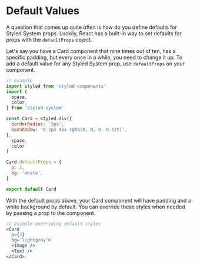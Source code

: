 
# Default Values

A question that comes up quite often is how do you define defaults for Styled System props.
Luckily, React has a built-in way to set defaults for props with the `defaultProps` object.

Let's say you have a Card component that nine times out of ten,
has a specific padding, but every once in a while, you need to change it up.
To add a default value for any Styled System prop, use `defaultProps` on your component.

```js
// example
import styled from 'styled-components'
import {
  space,
  color,
} from 'styled-system'

const Card = styled.div({
  borderRadius: '2px',
  boxShadow: '0 2px 4px rgba(0, 0, 0, 0.125)',
},
  space,
  color
)

Card.defaultProps = {
  p: 2,
  bg: 'white',
}

export default Card
```

With the default props above, your Card component will have padding and a white background by default.
You can override these styles when needed by passing a prop to the component.

```jsx
// example overriding default styles
<Card
  p={3}
  bg='lightgray'>
  <Image />
  <Text />
</Card>
```

